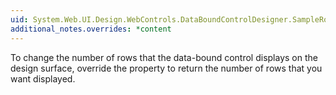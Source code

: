 ```yaml
---
uid: System.Web.UI.Design.WebControls.DataBoundControlDesigner.SampleRowCount
additional_notes.overrides: *content
---
```


<p>To change the number of rows that the data-bound control displays on the design surface, override the <xref href="System.Web.UI.Design.WebControls.DataBoundControlDesigner.SampleRowCount"></xref> property to return the number of rows that you want displayed.</p>


